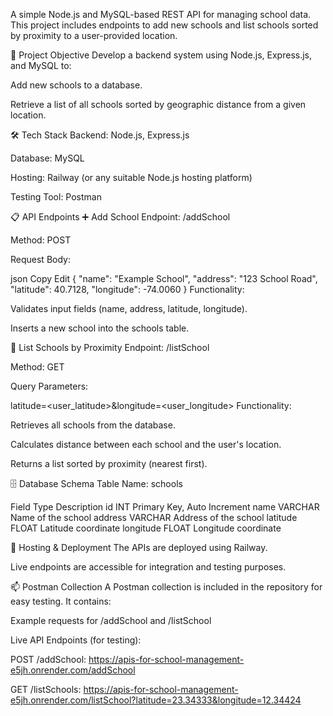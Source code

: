 A simple Node.js and MySQL-based REST API for managing school data. This project includes endpoints to add new schools and list schools sorted by proximity to a user-provided location.

📌 Project Objective
Develop a backend system using Node.js, Express.js, and MySQL to:

Add new schools to a database.

Retrieve a list of all schools sorted by geographic distance from a given location.

🛠️ Tech Stack
Backend: Node.js, Express.js

Database: MySQL

Hosting: Railway (or any suitable Node.js hosting platform)

Testing Tool: Postman

📋 API Endpoints
➕ Add School
Endpoint: /addSchool

Method: POST

Request Body:

json
Copy
Edit
{
  "name": "Example School",
  "address": "123 School Road",
  "latitude": 40.7128,
  "longitude": -74.0060
}
Functionality:

Validates input fields (name, address, latitude, longitude).

Inserts a new school into the schools table.

📍 List Schools by Proximity
Endpoint: /listSchool

Method: GET

Query Parameters:

latitude=<user_latitude>&longitude=<user_longitude>
Functionality:

Retrieves all schools from the database.

Calculates distance between each school and the user's location.

Returns a list sorted by proximity (nearest first).

🗄️ Database Schema
Table Name: schools

Field	Type	Description
id	INT	Primary Key, Auto Increment
name	VARCHAR	Name of the school
address	VARCHAR	Address of the school
latitude	FLOAT	Latitude coordinate
longitude	FLOAT	Longitude coordinate

🚀 Hosting & Deployment
The APIs are deployed using Railway.

Live endpoints are accessible for integration and testing purposes.

📫 Postman Collection
A Postman collection is included in the repository for easy testing.
It contains:

Example requests for /addSchool and /listSchool

Live API Endpoints (for testing):

POST /addSchool: https://apis-for-school-management-e5jh.onrender.com/addSchool

GET /listSchools: https://apis-for-school-management-e5jh.onrender.com/listSchool?latitude=23.34333&longitude=12.34424
